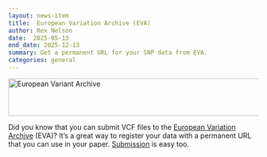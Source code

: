 ```yaml
---
layout: news-item
title:  European Variation Archive (EVA)
author: Rex Nelson
date:  2025-05-13
end_date: 2025-12-13
summary: Get a permanent URL for your SNP data from EVA.
categories: general    
---
```


<div>
  <img class="uk-margin-remove" src="https://data.soybase.org/annex/Glycine/max/images/blog/EVA_logo.png" width="513" height="75" alt="European Variant Archive"><br>
  <p> Did you know that you can submit VCF files to the <a href="https://www.ebi.ac.uk/eva/" target="_blank">European Variation Archive</a> (EVA)?  It’s a great way to register your data with a permanent URL that you can use in your paper.  <a href="https://www.ebi.ac.uk/eva/?Submit-Data" target="_blank">Submission</a> is easy too.
</p>
</div>
